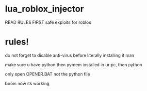 # lua_roblox_injector
READ RULES FIRST
safe exploits for roblox
# rules!
do not forget to disable anti-virus before literally installing it man

make sure u have python then pymem installed in ur pc, then python

only open OPENER.BAT not the python file

boom now its working
